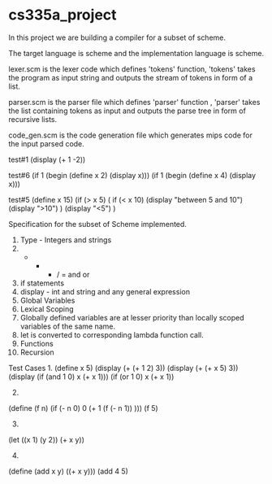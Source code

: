 cs335a_project
==============

In this project we are building a compiler for a subset of scheme.

The target language is scheme and the implementation language is scheme.

lexer.scm is the lexer code which defines 'tokens' function, 'tokens' takes the program as input string and outputs the stream of tokens in form of a list.

parser.scm is the parser file which defines 'parser' function , 'parser' takes the list containing tokens as input and outputs the parse tree in form of recursive lists.

code_gen.scm is the code generation file which generates mips code for the input parsed code.



test#1
(display (+ 1 -2))

test#6
(if 1 (begin (define x 2) (display x))) (if 1 (begin (define x 4) (display x)))

test#5
(define x 15)
(if 
	(> x 5) 
	(
		if (< x 10) 
		(display \"between 5 and 10\") 
		(display \">10\")
	) 
	(display \"<5\")
)






Specification for the subset of Scheme implemented.
1. Type - Integers and strings
2. + - * / = and or
3. if statements
4. display - int and string and any general expression
5. Global Variables
6. Lexical Scoping
7. Globally defined variables are at lesser priority than locally scoped variables of the same name.
8. let is converted to corresponding lambda function call.
9. Functions
10. Recursion

Test Cases
1.
(define x 5)
(display (+ (+ 1 2) 3))
(display (+ (+ x 5) 3))
(display (if (and 1 0) x (+ x 1)))
(if (or 1 0) x (+ x 1))

2.
(define (f n) (if (- n 0) 0  (+ 1 (f (- n 1)) )))
(f 5)

3.
(let ((x 1) (y 2))
  (+ x y))

4.
(define (add x y) ((+ x y))) (add 4 5)
